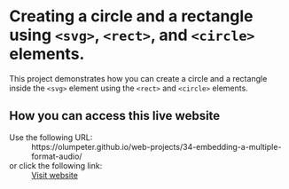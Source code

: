 # Creating a circle and a rectangle using <code>&lt;svg&gt;</code>, <code>&lt;rect&gt;</code>, and  <code>&lt;circle&gt;</code> elements.

This project demonstrates how you can create a circle and a rectangle inside the <code>&lt;svg&gt;</code> element using the <code>&lt;rect&gt;</code> and  <code>&lt;circle&gt;</code> elements.

## How you can access this live website

<dl>
  Use the following URL:
  <dd>
    https://olumpeter.github.io/web-projects/34-embedding-a-multiple-format-audio/
  </dd>
  or click the following link:
  <dd>
    <a href="https://olumpeter.github.io/web-projects/34-embedding-a-multiple-format-audio/">Visit website</a>
  </dd>
</dl>
